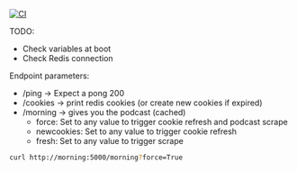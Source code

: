 [![CI](https://github.com/thekoma/morning/actions/workflows/main.yml/badge.svg)](https://github.com/thekoma/morning/actions/workflows/main.yml)

TODO:
- Check variables at boot
- Check Redis connection


Endpoint parameters:
- /ping -> Expect a pong 200
- /cookies -> print redis cookies (or create new cookies if expired) 
- /morning -> gives you the podcast (cached)
  - force: Set to any value to trigger cookie refresh and podcast scrape
  - newcookies: Set to any value to trigger cookie refresh
  - fresh: Set to any value to trigger scrape

```bash
curl http://morning:5000/morning?force=True
```